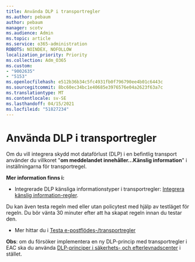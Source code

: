 ```yaml
---
title: Använda DLP i transportregler
ms.author: pebaum
author: pebaum
manager: scotv
ms.audience: Admin
ms.topic: article
ms.service: o365-administration
ROBOTS: NOINDEX, NOFOLLOW
localization_priority: Priority
ms.collection: Adm_O365
ms.custom:
- "9002635"
- "5153"
ms.openlocfilehash: e512b36b34c5fc4931fb0f796790ee4b01c6443c
ms.sourcegitcommit: 8bc60ec34bc1e40685e3976576e04a2623f63a7c
ms.translationtype: MT
ms.contentlocale: sv-SE
ms.lasthandoff: 04/15/2021
ms.locfileid: "51827234"
---
```

# <a name="using-dlp-in-transport-rules"></a>Använda DLP i transportregler

Om du vill integrera skydd mot dataförlust (DLP) i en befintlig transport använder du villkoret "**om meddelandet innehåller...Känslig information**" i inställningarna för transportregel.

**Mer information finns i:**

- Integrerade DLP känsliga informationstyper i transportregler: [Integrera känslig information-regler](https://docs.microsoft.com/exchange/security-and-compliance/data-loss-prevention/integrate-sensitive-information-rules).

Du kan även testa regeln med eller utan policytest med hjälp av testläget för regeln.  Du bör vänta 30 minuter efter att ha skapat regeln innan du testar den.

- Mer hittar du i [ Testa e-postflödes-/transportregler](https://docs.microsoft.com/exchange/security-and-compliance/mail-flow-rules/test-mail-flow-rules)

**Obs**: om du försöker implementera en ny DLP-princip med transportregler i EAC ska du använda [DLP-principer i säkerhets- och efterlevnadscenter](https://docs.microsoft.com/microsoft-365/compliance/data-loss-prevention-policies?view=o365-worldwide) i stället.
